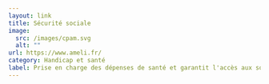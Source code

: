 ```yaml
---
layout: link
title: Sécurité sociale
image:
  src: /images/cpam.svg
  alt: ""
url: https://www.ameli.fr/
category: Handicap et santé
label: Prise en charge des dépenses de santé et garantit l'accès aux soins
---
```

